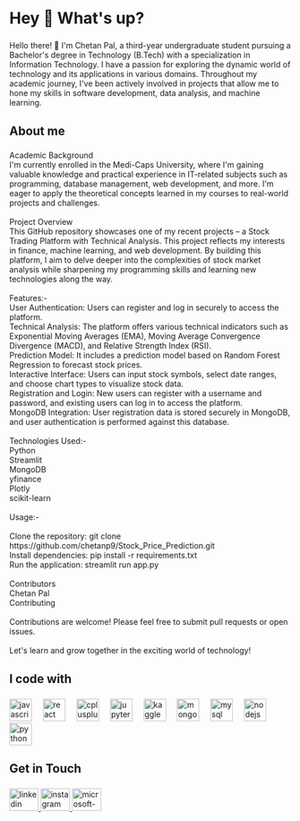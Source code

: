 <h1 align="left">Hey 👋 What's up?</h1>

###

<p align="left">Hello there! 👋 I'm Chetan Pal, a third-year undergraduate student pursuing a Bachelor's degree in Technology (B.Tech) with a specialization in Information Technology. I have a passion for exploring the dynamic world of technology and its applications in various domains. Throughout my academic journey, I've been actively involved in projects that allow me to hone my skills in software development, data analysis, and machine learning.</p>

###

<h2 align="left">About me</h2>

###

<p align="left">Academic Background<br>I'm currently enrolled in the Medi-Caps University, where I'm gaining valuable knowledge and practical experience in IT-related subjects such as programming, database management, web development, and more. I'm eager to apply the theoretical concepts learned in my courses to real-world projects and challenges.<br><br>Project Overview<br>This GitHub repository showcases one of my recent projects – a Stock Trading Platform with Technical Analysis. This project reflects my interests in finance, machine learning, and web development. By building this platform, I aim to delve deeper into the complexities of stock market analysis while sharpening my programming skills and learning new technologies along the way.<br><br>Features:-<br>User Authentication: Users can register and log in securely to access the platform.<br>Technical Analysis: The platform offers various technical indicators such as Exponential Moving Averages (EMA), Moving Average Convergence Divergence (MACD), and Relative Strength Index (RSI).<br>Prediction Model: It includes a prediction model based on Random Forest Regression to forecast stock prices.<br>Interactive Interface: Users can input stock symbols, select date ranges, and choose chart types to visualize stock data.<br>Registration and Login: New users can register with a username and password, and existing users can log in to access the platform.<br>MongoDB Integration: User registration data is stored securely in MongoDB, and user authentication is performed against this database.<br><br>Technologies Used:-<br>Python<br>Streamlit<br>MongoDB<br>yfinance<br>Plotly<br>scikit-learn<br><br>Usage:-<br><br>Clone the repository: git clone https://github.com/chetanp9/Stock_Price_Prediction.git<br>Install dependencies: pip install -r requirements.txt<br>Run the application: streamlit run app.py<br><br>Contributors<br>Chetan Pal<br>Contributing<br><br>Contributions are welcome! Please feel free to submit pull requests or open issues.<br><br>Let's learn and grow together in the exciting world of technology!</p>

###

<h2 align="left">I code with</h2>

###

<div align="left">
  <img src="https://cdn.jsdelivr.net/gh/devicons/devicon/icons/javascript/javascript-original.svg" height="40" alt="javascript logo"  />
  <img width="12" />
  <img src="https://cdn.jsdelivr.net/gh/devicons/devicon/icons/react/react-original.svg" height="40" alt="react logo"  />
  <img width="12" />
  <img src="https://cdn.jsdelivr.net/gh/devicons/devicon/icons/cplusplus/cplusplus-original.svg" height="40" alt="cplusplus logo"  />
  <img width="12" />
  <img src="https://cdn.jsdelivr.net/gh/devicons/devicon/icons/jupyter/jupyter-original.svg" height="40" alt="jupyter logo"  />
  <img width="12" />
  <img src="https://cdn.jsdelivr.net/gh/devicons/devicon/icons/kaggle/kaggle-original.svg" height="40" alt="kaggle logo"  />
  <img width="12" />
  <img src="https://cdn.jsdelivr.net/gh/devicons/devicon/icons/mongodb/mongodb-original.svg" height="40" alt="mongodb logo"  />
  <img width="12" />
  <img src="https://cdn.jsdelivr.net/gh/devicons/devicon/icons/mysql/mysql-original.svg" height="40" alt="mysql logo"  />
  <img width="12" />
  <img src="https://cdn.jsdelivr.net/gh/devicons/devicon/icons/nodejs/nodejs-original.svg" height="40" alt="nodejs logo"  />
  <img width="12" />
  <img src="https://cdn.jsdelivr.net/gh/devicons/devicon/icons/python/python-original.svg" height="40" alt="python logo"  />
</div>

###

<h2 align="left">Get in Touch</h2>

###

<div align="left">
  <a href="https://www.linkedin.com/in/chetan-pal-789b97250?utm_source=share&utm_campaign=share_via&utm_content=profile&utm_medium=android_app" target="_blank">
    <img src="https://raw.githubusercontent.com/maurodesouza/profile-readme-generator/master/src/assets/icons/social/linkedin/default.svg" width="52" height="40" alt="linkedin logo"  />
  </a>
  <a href="https://www.instagram.com/chetanpal9428?utm_source=qr&igsh=bzd4OWU0a2E3enVj" target="_blank">
    <img src="https://raw.githubusercontent.com/maurodesouza/profile-readme-generator/master/src/assets/icons/social/instagram/default.svg" width="52" height="40" alt="instagram logo"  />
  </a>
  <a href="chetanpal98@outlook.com" target="_blank">
    <img src="https://raw.githubusercontent.com/maurodesouza/profile-readme-generator/master/src/assets/icons/social/microsoft-outlook/default.svg" width="52" height="40" alt="microsoft-outlook logo"  />
  </a>
</div>

###

